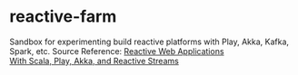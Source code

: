 # reactive-farm
Sandbox for experimenting build reactive platforms with Play, Akka, Kafka, Spark, etc.
Source Reference: [Reactive Web Applications  
With Scala, Play, Akka, and Reactive Streams](https://www.manning.com/books/reactive-web-applications)

